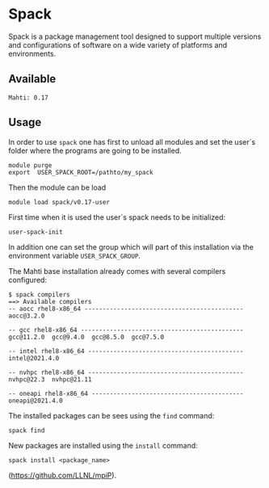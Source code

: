 # Spack

Spack is a package management tool designed to support multiple versions and configurations of software on a wide variety of platforms and environments. 

## Available
    Mahti: 0.17
## Usage 
In order to use `spack` one has first to unload all modules  and set the user´s folder where the programs are going to be installed. 
```
module purge
export  USER_SPACK_ROOT=/pathto/my_spack
```
Then the module can be load 
```
module load spack/v0.17-user
```
First time when it is used the user´s spack needs to be initialized:
```
user-spack-init 
```
In addition one can set the group which will part of this installation via the environment variable `USER_SPACK_GROUP`.

The Mahti base installation already comes with several compilers configured:
```
$ spack compilers
==> Available compilers
-- aocc rhel8-x86_64 --------------------------------------------
aocc@3.2.0

-- gcc rhel8-x86_64 ---------------------------------------------
gcc@11.2.0  gcc@9.4.0  gcc@8.5.0  gcc@7.5.0

-- intel rhel8-x86_64 -------------------------------------------
intel@2021.4.0

-- nvhpc rhel8-x86_64 -------------------------------------------
nvhpc@22.3  nvhpc@21.11

-- oneapi rhel8-x86_64 ------------------------------------------
oneapi@2021.4.0
``` 
The installed packages can be sees using the `find` command:
```
spack find
```
New packages are installed using the `install` command:
```
spack install <package_name>
``` 


(https://github.com/LLNL/mpiP).
